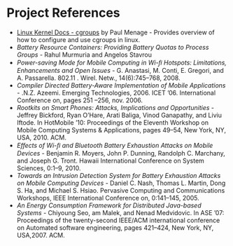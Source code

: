 # Project References #

  * [Linux Kernel Docs - cgroups](http://www.mjmwired.net/kernel/Documentation/cgroups.txt) by Paul Menage - Provides overview of how to configure and use cgroups in linux.
  * _Battery Resource Containers: Providing Battery Quotas to Process Groups_ - Rahul Murmuria and Angelos Stavrou
  * _Power-saving Mode for Mobile Computing in Wi-ﬁ Hotspots: Limitations, Enhancements and Open Issues_ - G. Anastasi, M. Conti, E. Gregori, and A. Passarella. 802.11 . Wirel. Netw., 14(6):745–768, 2008.
  * _Compiler Directed Battery-Aware Implementation of Mobile Applications_ - .N.Z. Azeemi.  Emerging Technologies, 2006. ICET ’06. International Conference on, pages 251 –256, nov. 2006.
  * _Rootkits on Smart Phones: Attacks, Implications and Opportunities_ - Jeffrey Bickford, Ryan O’Hare, Arati Baliga, Vinod Ganapathy, and Liviu Iftode. In HotMobile ’10: Proceedings of the Eleventh Workshop on Mobile Computing Systems &#38; Applications, pages 49–54, New York, NY, USA, 2010. ACM.
  * _Effects of Wi-ﬁ and Bluetooth Battery Exhaustion Attacks on Mobile Devices_ - Benjamin R. Moyers, John P. Dunning, Randolph C. Marchany, and Joseph G. Tront. Hawaii International Conference on System Sciences, 0:1–9, 2010.
  * _Towards an Intrusion Detection System for Battery Exhaustion Attacks on Mobile Computing Devices_ - Daniel C. Nash, Thomas L. Martin, Dong S. Ha, and Michael S. Hsiao.  Pervasive Computing and Communications Workshops, IEEE International Conference on, 0:141–145, 2005.
  * _An Energy Consumption Framework for Distributed Java-based Systems_ - Chiyoung Seo,  am Malek, and Nenad Medvidovic.  In ASE ’07: Proceedings of the twenty-second IEEE/ACM international conference on Automated software engineering, pages 421–424, New York, NY, USA,2007. ACM.



